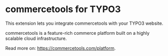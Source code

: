 # commercetools for TYPO3

This extension lets you integrate commercetools with your TYPO3 website.

commercetools is a feature-rich commerce platform built on a highly scalable cloud infrastructure.

Read more on: https://commercetools.com/platform.
